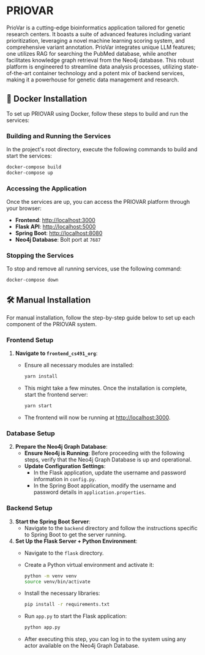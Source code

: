 # PRIOVAR
PrioVar is a cutting-edge bioinformatics application tailored for genetic research centers. It boasts a suite of advanced features including variant prioritization, leveraging a novel machine learning scoring system, and comprehensive variant annotation. PrioVar integrates unique LLM features; one utilizes RAG for searching the PubMed database, while another facilitates knowledge graph retrieval from the Neo4j database. This robust platform is engineered to streamline data analysis processes, utilizing state-of-the-art container technology and a potent mix of backend services, making it a powerhouse for genetic data management and research.

## 🐳 Docker Installation
To set up PRIOVAR using Docker, follow these steps to build and run the services:

### Building and Running the Services
In the project's root directory, execute the following commands to build and start the services:

```bash
docker-compose build
docker-compose up
```
### Accessing the Application

Once the services are up, you can access the PRIOVAR platform through your browser:

- **Frontend**: [http://localhost:3000](http://localhost:3000)
- **Flask API**: [http://localhost:5000](http://localhost:5000)
- **Spring Boot**: [http://localhost:8080](http://localhost:8080)
- **Neo4j Database**: Bolt port at `7687`

### Stopping the Services

To stop and remove all running services, use the following command:

```bash
docker-compose down
```

## 🛠️ Manual Installation
For manual installation, follow the step-by-step guide below to set up each component of the PRIOVAR system.

### Frontend Setup

1. **Navigate to `frontend_cs491_org`**:
   - Ensure all necessary modules are installed:
     ```bash
     yarn install
     ```
   - This might take a few minutes. Once the installation is complete, start the frontend server:
     ```bash
     yarn start
     ```

   - The frontend will now be running at [http://localhost:3000](http://localhost:3000).
### Database Setup
2. **Prepare the Neo4j Graph Database**:
   - **Ensure Neo4j is Running**: Before proceeding with the following steps, verify that the Neo4j Graph Database is up and operational.
   - **Update Configuration Settings**:
     - In the Flask application, update the username and password information in `config.py`.
     - In the Spring Boot application, modify the username and password details in `application.properties`.
### Backend Setup
3. **Start the Spring Boot Server**:
   - Navigate to the `backend` directory and follow the instructions specific to Spring Boot to get the server running.
4. **Set Up the Flask Server + Python Environment**:
   - Navigate to the `flask` directory.
   - Create a Python virtual environment and activate it:
     ```bash
     python -m venv venv
     source venv/bin/activate
     ```
   - Install the necessary libraries:
     ```bash
     pip install -r requirements.txt
     ```
   - Run `app.py` to start the Flask application:
     ```bash
     python app.py
     ```

   - After executing this step, you can log in to the system using any actor available on the Neo4j Graph Database.
